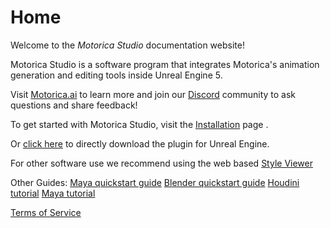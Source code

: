 # Home

Welcome to the *Motorica Studio* documentation website!

Motorica Studio is a software program that integrates Motorica's animation generation and editing tools inside Unreal Engine 5.

Visit [Motorica.ai](https://www.motorica.ai/) to learn more and join our [Discord](https://discord.com/invite/KWRqNzcjYA) community to ask questions and share feedback!

To get started with Motorica Studio, visit the [Installation](get-started/index.md) page .

Or [click here](/downloads.md) to directly download the plugin for Unreal Engine.

For other software use we recommend using the web based [Style Viewer](https://mogen.motorica.ai/)

Other Guides:
[Maya quickstart guide](https://www.motorica.ai/s/Quickstart_guide_maya.pdf)
[Blender quickstart guide](https://www.motorica.ai/s/Quickstart_guide_blender.pdf)
[Houdini tutorial](https://youtu.be/m5ZcMsATAfg)
[Maya tutorial](https://vimeo.com/831841460)

[Terms of Service](https://www.motorica.ai/terms-of-service)
